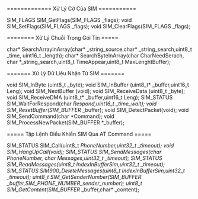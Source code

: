 
============= Xử Lý Cờ Của SIM ===========

SIM_FLAGS SIM_GetFlags(SIM_FLAGS _flags);
void SIM_SetFlags(SIM_FLAGS _flags);
void SIM_ClearFlags(SIM_FLAGS _flags);

======== Xử Lý Chuỗi Trong Gói Tin =====

char* SearchArrayInArray(char* _string_source,char* _string_search,uint8_t _time, uint16_t _length);
char* SearchByteInArray(char CharNeedSerach, char *_string_search,uint8_t TimeAppear,uint8_t MaxLenghtBuffer);

======= Xử Lý Dữ Liệu Nhận Từ SIM =======

void SIM_InByte (uint8_t _byte);
void SIM_InBuffer (uint8_t* _buffer,uint16_t Leng);
void SIM_NextBuffer (void);
void SIM_ReceiveData (uint8_t _byte);
void SIM_ReceiveDMA (uint8_t* _buffer,uint16_t Leng);
SIM_STATUS SIM_WaitForRespond(char *Respond,uint16_t _time_wait);
void SIM_ResetBuffer(SIM_BUFFER* _buffer);
void SIM_DetectPacket(void);
void SIM_SendCommand(char *Command);
void SIM_ProcessNewPacket(SIM_BUFFER *_buffer);


===== Tập Lệnh Điều Khiển SIM Qua AT Command =====

SIM_STATUS SIM_Call(uint8_t *PhoneNumber,uint32_t _timeout);
void SIM_HangUpCall(void);
SIM_STATUS SIM_SendMessages(char *PhoneNumber, char *Messages,uint32_t _timeout);
SIM_STATUS SIM_ReadMessages(uint8_t IndexInBufferSim,uint32_t _timeout);
SIM_STATUS SIM900_DeleteMessages(uint8_t IndexInBufferSim,uint32_t _timeout);
uint8_t SIM_GetSenderNumber(SIM_BUFFER* _buffer,SIM_PHONE_NUMBER*_sender_number);
uint8_t SIM_GetContent(SIM_BUFFER* _buffer,char* _content);